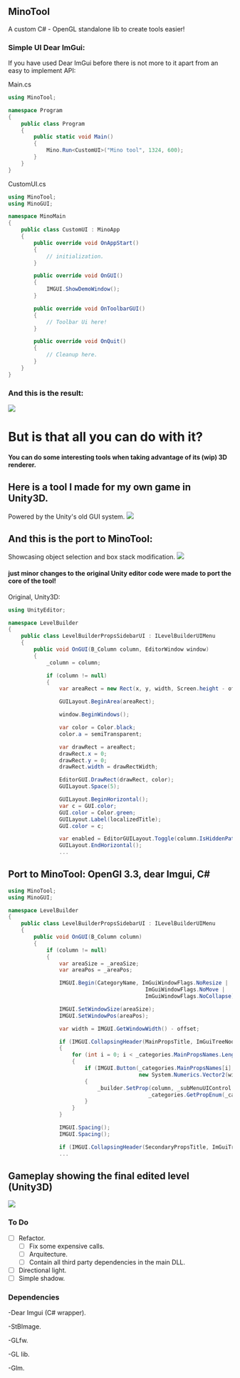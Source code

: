 ## MinoTool
A custom C# - OpenGL standalone lib to create tools easier!

### Simple UI Dear ImGui: 
If you have used Dear ImGui before there is not more to it apart from an easy to implement API:

Main.cs
```c#
using MinoTool;

namespace Program
{
    public class Program 
    {
        public static void Main()
        {
            Mino.Run<CustomUI>("Mino tool", 1324, 600);
        }
    }
}
```

CustomUI.cs
```c#
using MinoTool;
using MinoGUI;

namespace MinoMain
{
    public class CustomUI : MinoApp
    {
        public override void OnAppStart() 
        {
            // initialization.
        }

        public override void OnGUI()
        {
            IMGUI.ShowDemoWindow();
        }

        public override void OnToolbarGUI()
        {
            // Toolbar Ui here!
        }

        public override void OnQuit() 
        {
            // Cleanup here.
        }
    }
}
```
### And this is the result:

![](readmefiles/basic.png)

# But is that all you can do with it? 

#### You can do some interesting tools when taking advantage of its (wip) 3D renderer.
## Here is a tool I made for my own game in Unity3D. 
Powered by the Unity's old GUI system.
![](readmefiles/unity3D_original_tool.gif)

## And this is the port to MinoTool:
Showcasing object selection and box stack modification.
![](readmefiles/standalone_tool_3d.gif)

#### just minor changes to the original Unity editor code were made to port the core of the tool!
Original, Unity3D:

```c#
using UnityEditor;

namespace LevelBuilder
{
    public class LevelBuilderPropsSidebarUI : ILevelBuilderUIMenu
    {
        public void OnGUI(B_Column column, EditorWindow window)
        {
            _column = column;

            if (column != null)
            {
                var areaRect = new Rect(x, y, width, Screen.height - offsetHeigh);

                GUILayout.BeginArea(areaRect);

                window.BeginWindows();

                var color = Color.black;
                color.a = semiTransparent;

                var drawRect = areaRect;
                drawRect.x = 0;
                drawRect.y = 0;
                drawRect.width = drawRectWidth;

                EditorGUI.DrawRect(drawRect, color);
                GUILayout.Space(5);

                GUILayout.BeginHorizontal();
                var c = GUI.color;
                GUI.color = Color.green;
                GUILayout.Label(localizedTitle);
                GUI.color = c;

                var enabled = EditorGUILayout.Toggle(column.IsHiddenPathEnabled);
                GUILayout.EndHorizontal();
                ...

```
## Port to MinoTool: OpenGl 3.3, dear Imgui, C#

```c#
using MinoTool;
using MinoGUI;

namespace LevelBuilder
{
    public class LevelBuilderPropsSidebarUI : ILevelBuilderUIMenu
    {
        public void OnGUI(B_Column column)
        {
            if (column != null)
            {
                var areaSize = _areaSize;
                var areaPos = _areaPos; 

                IMGUI.Begin(CategoryName, ImGuiWindowFlags.NoResize | 
                                           ImGuiWindowFlags.NoMove | 
                                           ImGuiWindowFlags.NoCollapse);

                IMGUI.SetWindowSize(areaSize);
                IMGUI.SetWindowPos(areaPos);

                var width = IMGUI.GetWindowWidth() - offset;

                if (IMGUI.CollapsingHeader(MainPropsTitle, ImGuiTreeNodeFlags.DefaultOpen))
                {
                    for (int i = 0; i < _categories.MainPropsNames.Length; i++)
                    {
                        if (IMGUI.Button(_categories.MainPropsNames[i], 
                                         new System.Numerics.Vector2(width, height)))
                        {
                            _builder.SetProp(column, _subMenuUIControl.Container, 
                                            _categories.GetPropEnum(_categories.MainPropsNames[i]));
                        }
                    }
                }

                IMGUI.Spacing();
                IMGUI.Spacing();

                if (IMGUI.CollapsingHeader(SecondaryPropsTitle, ImGuiTreeNodeFlags.DefaultOpen))
                ...
```
## Gameplay showing the final edited level (Unity3D)
![](readmefiles/level_gameplay.gif)

### To Do
- [ ] Refactor.
   - [ ] Fix some expensive calls.
   - [ ] Arquitecture.
   - [ ] Contain all third party dependencies in the main DLL.
- [ ] Directional light.
- [ ] Simple shadow.

### Dependencies
-Dear Imgui (C# wrapper).

-StBImage.

-GLfw.

-GL lib.

-Glm.
